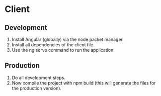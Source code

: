 # Client
## Development

1. Install Angular (globally) via the node packet manager.
2. Install all dependencies of the client file.
3. Use the ng serve command to run the application.

## Production

1. Do all development steps.
2. Now compile the project with npm build (this will generate the files for the production version).